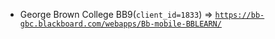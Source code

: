  - George Brown College BB9(`client_id=1833`) => [`https://bb-gbc.blackboard.com/webapps/Bb-mobile-BBLEARN/`](https://bb-gbc.blackboard.com/webapps/Bb-mobile-BBLEARN/)
